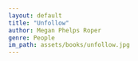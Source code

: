 ```yaml
---
layout: default
title: "Unfollow"
author: Megan Phelps Roper
genre: People
im_path: assets/books/unfollow.jpg
---
```

